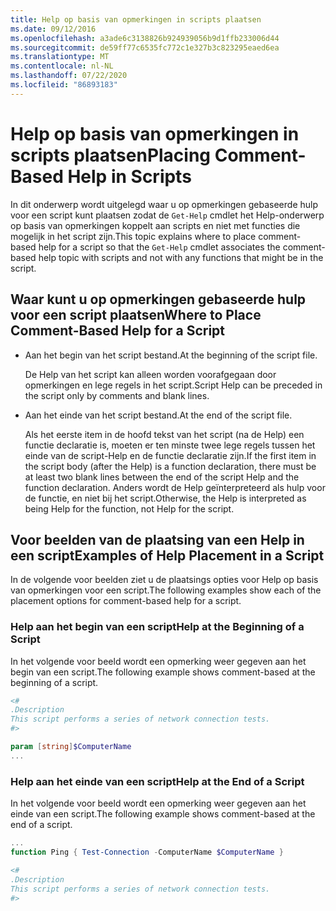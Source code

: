 ```yaml
---
title: Help op basis van opmerkingen in scripts plaatsen
ms.date: 09/12/2016
ms.openlocfilehash: a3ade6c3138826b924939056b9d1ffb233006d44
ms.sourcegitcommit: de59ff77c6535fc772c1e327b3c823295eaed6ea
ms.translationtype: MT
ms.contentlocale: nl-NL
ms.lasthandoff: 07/22/2020
ms.locfileid: "86893183"
---
```

# <a name="placing-comment-based-help-in-scripts"></a><span data-ttu-id="2228b-102">Help op basis van opmerkingen in scripts plaatsen</span><span class="sxs-lookup"><span data-stu-id="2228b-102">Placing Comment-Based Help in Scripts</span></span>

<span data-ttu-id="2228b-103">In dit onderwerp wordt uitgelegd waar u op opmerkingen gebaseerde hulp voor een script kunt plaatsen zodat de `Get-Help` cmdlet het Help-onderwerp op basis van opmerkingen koppelt aan scripts en niet met functies die mogelijk in het script zijn.</span><span class="sxs-lookup"><span data-stu-id="2228b-103">This topic explains where to place comment-based help for a script so that the `Get-Help` cmdlet associates the comment-based help topic with scripts and not with any functions that might be in the script.</span></span>

## <a name="where-to-place-comment-based-help-for-a-script"></a><span data-ttu-id="2228b-104">Waar kunt u op opmerkingen gebaseerde hulp voor een script plaatsen</span><span class="sxs-lookup"><span data-stu-id="2228b-104">Where to Place Comment-Based Help for a Script</span></span>

- <span data-ttu-id="2228b-105">Aan het begin van het script bestand.</span><span class="sxs-lookup"><span data-stu-id="2228b-105">At the beginning of the script file.</span></span>

  <span data-ttu-id="2228b-106">De Help van het script kan alleen worden voorafgegaan door opmerkingen en lege regels in het script.</span><span class="sxs-lookup"><span data-stu-id="2228b-106">Script Help can be preceded in the script only by comments and blank lines.</span></span>

- <span data-ttu-id="2228b-107">Aan het einde van het script bestand.</span><span class="sxs-lookup"><span data-stu-id="2228b-107">At the end of the script file.</span></span>

  <span data-ttu-id="2228b-108">Als het eerste item in de hoofd tekst van het script (na de Help) een functie declaratie is, moeten er ten minste twee lege regels tussen het einde van de script-Help en de functie declaratie zijn.</span><span class="sxs-lookup"><span data-stu-id="2228b-108">If the first item in the script body (after the Help) is a function declaration, there must be at least two blank lines between the end of the script Help and the function declaration.</span></span> <span data-ttu-id="2228b-109">Anders wordt de Help geïnterpreteerd als hulp voor de functie, en niet bij het script.</span><span class="sxs-lookup"><span data-stu-id="2228b-109">Otherwise, the Help is interpreted as being Help for the function, not Help for the script.</span></span>

## <a name="examples-of-help-placement-in-a-script"></a><span data-ttu-id="2228b-110">Voor beelden van de plaatsing van een Help in een script</span><span class="sxs-lookup"><span data-stu-id="2228b-110">Examples of Help Placement in a Script</span></span>

<span data-ttu-id="2228b-111">In de volgende voor beelden ziet u de plaatsings opties voor Help op basis van opmerkingen voor een script.</span><span class="sxs-lookup"><span data-stu-id="2228b-111">The following examples show each of the placement options for comment-based help for a script.</span></span>

### <a name="help-at-the-beginning-of-a-script"></a><span data-ttu-id="2228b-112">Help aan het begin van een script</span><span class="sxs-lookup"><span data-stu-id="2228b-112">Help at the Beginning of a Script</span></span>

<span data-ttu-id="2228b-113">In het volgende voor beeld wordt een opmerking weer gegeven aan het begin van een script.</span><span class="sxs-lookup"><span data-stu-id="2228b-113">The following example shows comment-based at the beginning of a script.</span></span>

```powershell
<#
.Description
This script performs a series of network connection tests.
#>

param [string]$ComputerName
...
```

### <a name="help-at-the-end-of-a-script"></a><span data-ttu-id="2228b-114">Help aan het einde van een script</span><span class="sxs-lookup"><span data-stu-id="2228b-114">Help at the End of a Script</span></span>

 <span data-ttu-id="2228b-115">In het volgende voor beeld wordt een opmerking weer gegeven aan het einde van een script.</span><span class="sxs-lookup"><span data-stu-id="2228b-115">The following example shows comment-based at the end of a script.</span></span>

```powershell
...
function Ping { Test-Connection -ComputerName $ComputerName }

<#
.Description
This script performs a series of network connection tests.
#>
```
